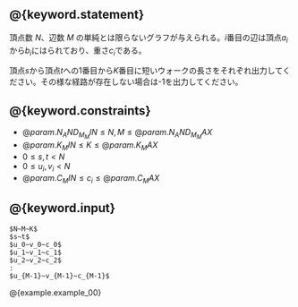 ## @{keyword.statement}

頂点数 $N$、辺数 $M$ の単純とは限らないグラフが与えられる。$i$番目の辺は頂点$a_i$から$b_i$にはられており、重さ$c_i$である。

頂点$s$から頂点$t$への$1$番目から$K$番目に短いウォークの長さをそれぞれ出力してください。その様な経路が存在しない場合は-1を出力してください。

## @{keyword.constraints}

- $@{param.N_AND_M_MIN} \leq N, M \leq @{param.N_AND_M_MAX}$
- $@{param.K_MIN} \leq K \leq @{param.K_MAX}$
- $0 \leq s, t < N$
- $0 \leq u_i, v_i < N$
- $@{param.C_MIN} \leq c_i \leq @{param.C_MAX}$

## @{keyword.input}

~~~
$N~M~K$
$s~t$
$u_0~v_0~c_0$
$u_1~v_1~c_1$
$u_2~v_2~c_2$
:
$u_{M-1}~v_{M-1}~c_{M-1}$
~~~

@{example.example_00}
